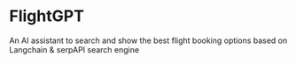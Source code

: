 # FlightGPT
An AI assistant to search and show the best flight booking options based on Langchain &amp; serpAPI search engine
